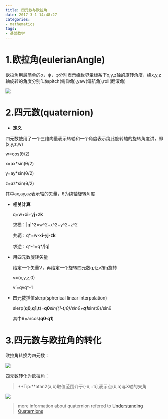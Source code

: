 ```yaml
---
title: 四元数与欧拉角
date: 2017-3-1 14:48:27
categories: 
- mathematics
tags: 
- 基础数学
---
```


# 1.欧拉角(eulerianAngle)

欧拉角用最简单的α，ψ，φ分别表示绕世界坐标系下x,y,z轴的旋转角度，绕x,y,z轴旋转的角度分别叫做pitch(俯仰角),yaw(偏航角),roll(翻滚角)

![](https://shinerio.oss-cn-beijing.aliyuncs.com/blog_images/%E5%9F%BA%E7%A1%80%E6%95%B0%E5%AD%A6/eulerianAngle.png)

# 2.四元数(quaternion)

- **定义**

四元数使用了一个三维向量表示转轴和一个角度表示绕此旋转轴的旋转角度讲，即(x,y,z,w)

w=cos(θ/2)

x=ax*sin(θ/2)

y=ay*sin(θ/2)

z=az*sin(θ/2)

其中ax,ay,az表示轴的矢量，θ为绕轴旋转角度

- **相关计算**

  q=w+x**i**+y**j**+z**k**

  求模：|q|^2=w^2+x^2+y^2+z^2

  共轭：q*=w-x**i**-y**j**-z**k**

  求逆：q^-1=q*/|q|

- 用四元数旋转矢量

  给定一个矢量V，再给定一个旋转四元数q,让v按q旋转

  v=(x,y,z,0)

  v’=qvq^-1

- 四元数插值slerp(spherical linear interpolation)

  slerp(**q0,q1,t**)=**q0***sin((1-t)θ)/sinθ+**q1***sin(tθ)/sinθ

  其中θ=arcos(**q0**·**q1**)

<!--more-->

# 3.四元数与欧拉角的转化

欧拉角转换为四元数：

![](https://shinerio.oss-cn-beijing.aliyuncs.com/blog_images/%E5%9F%BA%E7%A1%80%E6%95%B0%E5%AD%A6/eulerianToQuaternion.png)

四元数转化为欧拉角：

> **Tip:**atan2(a,b)取值范围介于(-π,+π],表示点(b,a)与X轴的夹角

![](https://shinerio.oss-cn-beijing.aliyuncs.com/blog_images/%E5%9F%BA%E7%A1%80%E6%95%B0%E5%AD%A6/quaternionToEulerian.png)

>more information about quaternion refered to <a href="https://www.3dgep.com/understanding-quaternions/">Understanding Quaternions</a>

